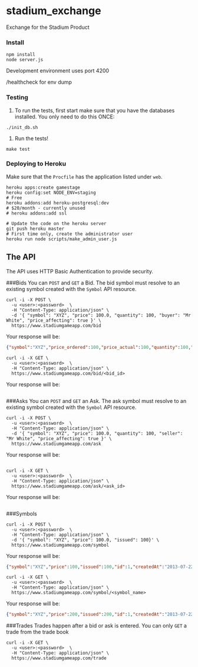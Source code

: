 stadium_exchange
================

Exchange for the Stadium Product

### Install
```
npm install
node server.js
```

Development environment uses port 4200

/healthcheck for env dump

### Testing

1. To run the tests, first start make sure that you have the databases installed. You only need to do this ONCE:
```
./init_db.sh
```

1. Run the tests!
```
make test
```

### Deploying to Heroku

Make sure that the `Procfile` has the application listed under `web`.
```
heroku apps:create gamestage
heroku config:set NODE_ENV=staging
# Free
heroku addons:add heroku-postgresql:dev
# $20/month - currently unused
# heroku addons:add ssl

# Update the code on the heroku server
git push heroku master
# First time only, create the administrator user
heroku run node scripts/make_admin_user.js
```

## The API
The API uses HTTP Basic Authentication to provide security.

###Bids
You can `POST` and `GET` a Bid. The bid symbol must resolve to an existing symbol created with the `Symbol` API resource.

```
curl -i -X POST \
  -u <user>:<password>  \
  -H "Content-Type: application/json" \
  -d '{ "symbol": "XYZ", "price": 100.0, "quantity": 100, "buyer": "Mr White", "price_affecting": true }' \
  https://www.stadiumgameapp.com/bid
```

Your response will be:
```json
{"symbol":"XYZ","price_ordered":100,"price_actual":100,"quantity":100,"buyer":"Mr White","order_placed_at":"2013-07-22T21:49:45.000Z","price_affecting":true,"matched":false,"id":1,"createdAt":"2013-07-22T21:49:45.000Z","updatedAt":"2013-07-22T21:49:45.000Z","deletedAt":null}
```

```
curl -i -X GET \
  -u <user>:<password>  \
  -H "Content-Type: application/json" \
  https://www.stadiumgameapp.com/bid/<bid_id>
```

Your response will be:
```
```
###Asks
You can `POST` and `GET` an Ask. The ask symbol must resolve to an existing symbol created with the `Symbol` API resource.

```
curl -i -X POST \
  -u <user>:<password>  \
  -H "Content-Type: application/json" \
  -d '{ "symbol": "XYZ", "price": 100.0, "quantity": 100, "seller": "Mr White", "price_affecting": true }' \
  https://www.stadiumgameapp.com/ask
```

Your response will be:
```
```


```
curl -i -X GET \
  -u <user>:<password>  \
  -H "Content-Type: application/json" \
  https://www.stadiumgameapp.com/ask/<ask_id>
```

Your response will be:
```
```

###Symbols

```
curl -i -X POST \
  -u <user>:<password>  \
  -H "Content-Type: application/json" \
  -d '{ "symbol": "XYZ", "price": 100.0, "issued": 100}' \
  https://www.stadiumgameapp.com/symbol
```

Your response will be:
```json
{"symbol":"XYZ","price":100,"issued":100,"id":1,"createdAt":"2013-07-22T21:49:37.000Z","updatedAt":"2013-07-22T21:49:37.000Z","deletedAt":null}
```


```
curl -i -X GET \
  -u <user>:<password>  \
  -H "Content-Type: application/json" \
  https://www.stadiumgameapp.com/symbol/<symbol_name>
```

Your response will be:
```json
{"symbol":"XYZ","price":200,"issued":200,"id":1,"createdAt":"2013-07-22T21:49:37.000Z","updatedAt":"2013-07-22T21:49:47.000Z","deletedAt":null}
```

###Trades
Trades happen after a bid or ask is entered. You can only `GET` a trade from the trade book

```
curl -i -X GET \
  -u <user>:<password>  \
  -H "Content-Type: application/json" \
  https://www.stadiumgameapp.com/trade
```


